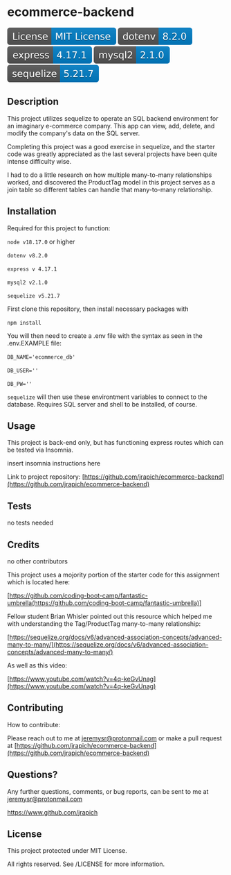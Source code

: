 
  # ecommerce-backend
  <img src='./lib/badges/license.svg'>     <img src='./lib/badges/dotenv-8.2.0.svg'>     <img src='./lib/badges/express-4.17.1.svg'>     <img src='./lib/badges/mysql2-2.1.0.svg'>     <img src='./lib/badges/sequelize-5.21.7.svg'>
  
  
  ## Description
  This project utilizes sequelize to operate an SQL backend environment for an imaginary e-commerce company. This app can view, add, delete, and modify the company's data on the SQL server.      
  
  Completing this project was a good exercise in sequelize, and the starter code was greatly appreciated as the last several projects have been quite intense difficulty wise.    
  
  I had to do a little research on how multiple many-to-many relationships worked, and discovered the ProductTag model in this project serves as a join table so different tables can handle that many-to-many relationship.

  ## Installation
  Required for this project to function: 

  `node v18.17.0` or higher   
  
  `dotenv v8.2.0` 
  
  `express v 4.17.1` 
  
  `mysql2 v2.1.0` 
  
  `sequelize v5.21.7`     
  
  First clone this repository, then install necessary packages with 
  
  `npm install`  
  
  You will then need to create a .env file with the syntax as seen in the .env.EXAMPLE file:   

  `DB_NAME='ecommerce_db'`

  `DB_USER=''`

  `DB_PW=''`

  `sequelize` will then use these environtment variables to connect to the database. Requires SQL server and shell to be installed, of course.

  ## Usage
  This project is back-end only, but has functioning express routes which can be tested via Insomnia.     
  
  insert insomnia instructions here

  Link to project repository: [https://github.com/jrapich/ecommerce-backend](https://github.com/jrapich/ecommerce-backend)

  ## Tests
  no tests needed

  ## Credits
  no other contributors

  This project uses a mojority portion of the starter code for this assignment which is located here:

  [https://github.com/coding-boot-camp/fantastic-umbrella(https://github.com/coding-boot-camp/fantastic-umbrella)]

  Fellow student Brian Whisler pointed out this resource which helped me with understanding the Tag/ProductTag many-to-many relationship:

  [https://sequelize.org/docs/v6/advanced-association-concepts/advanced-many-to-many/](https://sequelize.org/docs/v6/advanced-association-concepts/advanced-many-to-many/)

  As well as this video:

  [https://www.youtube.com/watch?v=4q-keGvUnag](https://www.youtube.com/watch?v=4q-keGvUnag)

  ## Contributing
  How to contribute:

  Please reach out to me at jeremysr@protonmail.com or make a pull request at [https://github.com/jrapich/ecommerce-backend](https://github.com/jrapich/ecommerce-backend)

  ## Questions?
  Any further questions, comments, or bug reports, can be sent to me at jeremysr@protonmail.com

  https://www.github.com/jrapich

  ## License
  This project protected under MIT License.

  All rights reserved. See /LICENSE for more information.

  